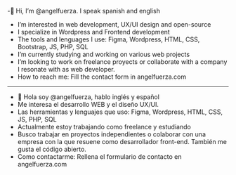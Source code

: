-👋 Hi, I’m @angelfuerza. I speak spanish and english
-  I’m interested in web development, UX/UI design and open-source 
-  I specialize in Wordpress and Frontend development
-  The tools and lenguages I use: Figma, Wordpress, HTML, CSS, Bootstrap, JS, PHP, SQL
-  I’m currently studying and working on various web projects
-  I’m looking to work on freelance proyects or collaborate with a company I resonate with as web developer. 
- How to reach me: Fill the contact form in angelfuerza.com  

-------------------------------------------------------------------------------------------------------------------------------------------------

- 👋 Hola soy @angelfuerza, hablo inglés y español
- Me interesa el desarrollo WEB y el diseño UX/UI.
- Las herramientas y lenguajes que uso: Figma, Wordpress, HTML, CSS, JS, PHP, SQL
- Actualmente estoy trabajando como freelance y estudiando
- Busco trabajar en proyectos independientes o colaborar con una empresa con la que resuene como desarrollador front-end. También me gusta el código abierto.
- Como contactarme: Rellena el formulario de contacto en angelfuerza.com
